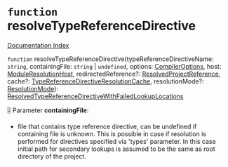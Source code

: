 # `function` resolveTypeReferenceDirective

[Documentation Index](../README.md)

`function` resolveTypeReferenceDirective(typeReferenceDirectiveName: `string`, containingFile: `string` | `undefined`, options: [CompilerOptions](../interface.CompilerOptions/README.md), host: [ModuleResolutionHost](../interface.ModuleResolutionHost/README.md), redirectedReference?: [ResolvedProjectReference](../interface.ResolvedProjectReference/README.md), cache?: [TypeReferenceDirectiveResolutionCache](../interface.TypeReferenceDirectiveResolutionCache/README.md), resolutionMode?: [ResolutionMode](../type.ResolutionMode/README.md)): [ResolvedTypeReferenceDirectiveWithFailedLookupLocations](../interface.ResolvedTypeReferenceDirectiveWithFailedLookupLocations/README.md)

🎚️ Parameter **containingFile**:

- file that contains type reference directive, can be undefined if containing file is unknown.
This is possible in case if resolution is performed for directives specified via 'types' parameter. In this case initial path for secondary lookups
is assumed to be the same as root directory of the project.

